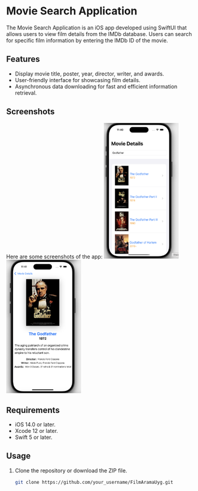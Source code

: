 # Movie Search Application

The Movie Search Application is an iOS app developed using SwiftUI that allows users to view film details from the IMDb database. Users can search for specific film information by entering the IMDb ID of the movie.

## Features

- Display movie title, poster, year, director, writer, and awards.
- User-friendly interface for showcasing film details.
- Asynchronous data downloading for fast and efficient information retrieval.

## Screenshots

Here are some screenshots of the app:
<img src="screenshot1.png" alt="screenshot1" width="200"/>
<img src="screeenshot2.png" alt="screenshot2" width="200"/>
## Requirements

- iOS 14.0 or later.
- Xcode 12 or later.
- Swift 5 or later.

## Usage

1. Clone the repository or download the ZIP file.

   ```bash
   git clone https://github.com/your_username/FilmAramaUyg.git
